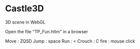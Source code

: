 # Castle3D
3D scene in WebGL

Open the file "TP_Fun.htlm" in a browser

Move : ZQSD
Jump : space
Run : <
Crouch : C
fire : mouse click
